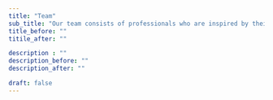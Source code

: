 ```yaml
---
title: "Team"
sub_title: "Our team consists of professionals who are inspired by their work and the desire to develop"
title_before: ""
titile_after: ""

description : ""
description_before: ""
description_after: ""

draft: false
---
```


